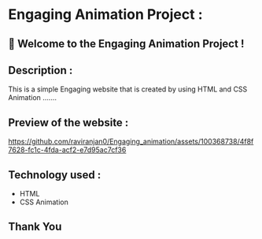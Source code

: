 # Engaging Animation Project :


## 🚀 Welcome to the Engaging Animation Project ! 


## Description :
This is a simple Engaging website that is created by using HTML and CSS Animation .......

## Preview of the website :

https://github.com/raviranjan0/Engaging_animation/assets/100368738/4f8f7628-fc1c-4fda-acf2-e7d95ac7cf36

## Technology used :
- HTML
- CSS Animation

## Thank You
